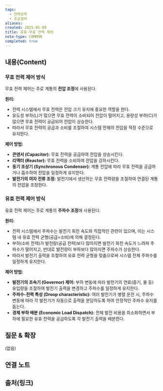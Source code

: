 ```yaml
---
tags:
  - 전력공학
  - 조상설비
aliases: 
created: 2025-05-09
title: 유효-무효 전력 제어
note-type: COMMON
completed: true
---
```


## 내용(Content)
### 무효 전력 제어 방식
무효 전력 제어는 주로 계통의 **전압 조정**에 사용된다.

**원리:**
*   전력 시스템에서 무효 전력은 전압 크기 유지에 중요한 역할을 한다.
*   유도성 부하(L)가 많으면 무효 전력이 소비되어 전압이 떨어지고, 용량성 부하(C)가 많으면 무효 전력이 공급되어 전압이 상승한다.
*   따라서 무효 전력의 공급과 소비를 조절하여 시스템 전체의 전압을 적정 수준으로 유지한다.

**제어 방법:**
*   **콘덴서 (Capacitor):** 무효 전력을 공급하여 전압을 상승시킨다.
*   **리액터 (Reactor):** 무효 전력을 소비하여 전압을 강하시킨다.
*   **동기 조상기 (Synchronous Condenser):** 계통 전압에 따라 무효 전력을 공급하거나 흡수하여 전압을 일정하게 유지한다.
*   **발전기의 여자 전류 조정:** 발전기에서 생산하는 무효 전력량을 조절하여 연결된 계통의 전압을 조정한다.

### 유효 전력 제어 방식
유효 전력 제어는 주로 계통의 **주파수 조정**에 사용된다.

**원리:**
*   전력 시스템에서 주파수는 발전기 회전 속도와 직접적인 관련이 있으며, 이는 시스템 내 유효 전력 균형(공급=소비)에 의해 결정된다.
*   부하(소비 전력)가 발전량(공급 전력)보다 많아지면 발전기 회전 속도가 느려져 주파수가 떨어지고, 반대로 발전량이 부하보다 많아지면 주파수가 상승한다.
*   따라서 발전기 출력을 조절하여 유효 전력 균형을 맞춤으로써 시스템 전체 주파수를 일정하게 유지한다.

**제어 방법:**
*   **발전기의 조속기 (Governor) 제어:** 부하 변동에 따라 발전기의 연료(증기, 물 등) 유입량을 조절하여 발전기 출력을 변경하고 주파수를 일정하게 유지한다.
*   **주파수-전력 특성 (Droop characteristic):** 여러 발전기가 병렬 운전 시, 주파수 변동에 따라 각 발전기가 자동으로 출력을 분담하도록 하여 안정적인 주파수 유지를 돕는다.
*   **경제 부하 배분 (Economic Load Dispatch):** 전체 발전 비용을 최소화하면서 부하에 필요한 유효 전력을 공급하도록 각 발전기 출력을 배분한다.

## 질문 & 확장
(없음)
## 연결 노트

## 출처(링크)